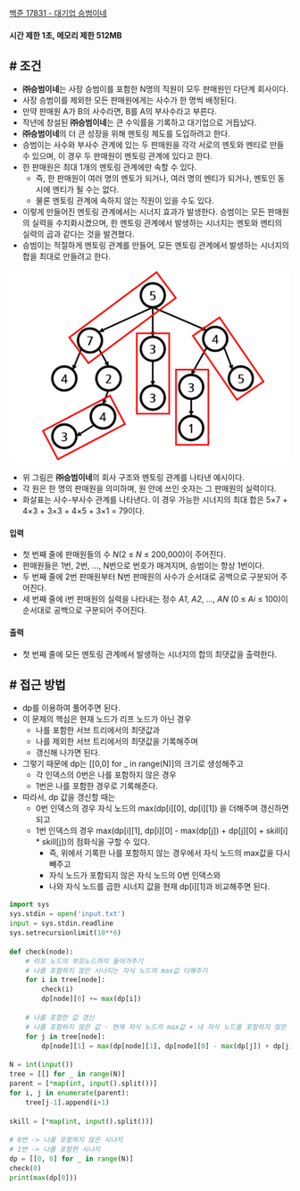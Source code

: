 
[백준 17831 - 대기업 승범이네](https://www.acmicpc.net/problem/17831)

#### **시간 제한 1초, 메모리 제한 512MB**

## **# 조건**

- **㈜승범이네**는 사장 승범이를 포함한 N명의 직원이 모두 판매원인 다단계 회사이다. 
- 사장 승범이를 제외한 모든 판매원에게는 사수가 한 명씩 배정된다. 
- 만약 판매원 A가 B의 사수라면, B를 A의 부사수라고 부른다.
- 작년에 창설된 **㈜승범이네**는 큰 수익률을 기록하고 대기업으로 거듭났다. 
- **㈜승범이네**의 더 큰 성장을 위해 멘토링 제도를 도입하려고 한다. 
- 승범이는 사수와 부사수 관계에 있는 두 판매원을 각각 서로의 멘토와 멘티로 만들 수 있으며, 이 경우 두 판매원이 멘토링 관계에 있다고 한다. 
- 한 판매원은 최대 1개의 멘토링 관계에만 속할 수 있다. 
	- 즉, 한 판매원이 여러 명의 멘토가 되거나, 여러 명의 멘티가 되거나, 멘토인 동시에 멘티가 될 수는 없다. 
	- 물론 멘토링 관계에 속하지 않는 직원이 있을 수도 있다.
- 이렇게 만들어진 멘토링 관계에서는 시너지 효과가 발생한다. 승범이는 모든 판매원의 실력을 수치화시켰으며, 한 멘토링 관계에서 발생하는 시너지는 멘토와 멘티의 실력의 곱과 같다는 것을 발견했다. 
- 승범이는 적절하게 멘토링 관계를 만들어, 모든 멘토링 관계에서 발생하는 시너지의 합을 최대로 만들려고 한다.

![](Algorithm/baekjoon/assets/Pasted%20image%2020230820004420.png)

- 위 그림은 **㈜승범이네**의 회사 구조와 멘토링 관계를 나타낸 예시이다. 
- 각 원은 한 명의 판매원을 의미하며, 원 안에 쓰인 숫자는 그 판매원의 실력이다. 
- 화살표는 사수-부사수 관계를 나타낸다. 이 경우 가능한 시너지의 최대 합은 5×7 + 4×3 + 3×3 + 4×5 + 3×1 = 79이다.

#### **입력**
- 첫 번째 줄에 판매원들의 수 _N_(2 ≤ _N_ ≤ 200,000)이 주어진다. 
- 판매원들은 1번, 2번, …, N번으로 번호가 매겨지며, 승범이는 항상 1번이다.
- 두 번째 줄에 2번 판매원부터 N번 판매원의 사수가 순서대로 공백으로 구분되어 주어진다. 
- 세 번째 줄에 i번 판매원의 실력을 나타내는 정수 _A1_, _A2_, …, _AN_ (0 ≤ _Ai_ ≤ 100)이 순서대로 공백으로 구분되어 주어진다.


#### **출력**
- 첫 번째 줄에 모든 멘토링 관계에서 발생하는 시너지의 합의 최댓값을 출력한다.


## **# 접근 방법**

- dp를 이용하여 풀어주면 된다.
- 이 문제의 핵심은 현재 노드가 리프 노드가 아닌 경우 
	- 나를 포함한 서브 트리에서의 최댓값과
	- 나를 제외한 서브 트리에서의 최댓값을 기록해주며 
	- 갱신해 나가면 된다.
- 그렇기 때문에 dp는 [[0,0] for _ in range(N)]의 크기로 생성해주고
	- 각 인덱스의 0번은 나를 포함하지 않은 경우
	- 1번은 나를 포함한 경우로 기록해준다.
- 따라서, dp 값을 갱신할 때는 
	- 0번 인덱스의 경우 자식 노드의 max(dp[i][0], dp[i][1]) 을 더해주며 갱신하면 되고
	- 1번 인덱스의 경우 max(dp[i][1], dp[i][0] - max(dp[j]) + dp[j][0] + skill[i] * skill[j])의 점화식을 구할 수 있다.
		- 즉, 위에서 기록한 나를 포함하지 않는 경우에서 자식 노드의 max값을 다시 빼주고
		- 자식 노드가 포함되지 않은 자식 노드의 0번 인덱스와 
		- 나와 자식 노드를 곱한 시너지 값을 현재 dp[i][1]과 비교해주면 된다.

```python
import sys  
sys.stdin = open('input.txt')  
input = sys.stdin.readline  
sys.setrecursionlimit(10**6)  
  
def check(node):  
    # 리프 노드의 부모노드까지 들어가주기  
    # 나를 포함하지 않은 시너지는 자식 노드의 max값 더해주기   
    for i in tree[node]:  
        check(i)  
        dp[node][0] += max(dp[i])  
  
    # 나를 포함한 값 갱신  
    # 나를 포함하지 않은 값 - 현재 자식 노드의 max값 + 내 자식 노드를 포함하지 않은 최댓값 + 나와 자식 노드의 시너지    
    for j in tree[node]:  
        dp[node][1] = max(dp[node][1], dp[node][0] - max(dp[j]) + dp[j][0] + skill[node] * skill[j])  
  
N = int(input())  
tree = [[] for _ in range(N)]  
parent = [*map(int, input().split())]  
for i, j in enumerate(parent):  
    tree[j-1].append(i+1)  
  
skill = [*map(int, input().split())]  
  
# 0번 -> 나를 포함하지 않은 시너지  
# 1번 -> 나를 포함한 시너지  
dp = [[0, 0] for _ in range(N)]  
check(0)  
print(max(dp[0]))
```